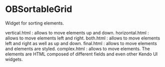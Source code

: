 OBSortableGrid
==============

Widget for sorting elements.

vertical.html   : allows to move elements up and down.
horizontal.html : allows to move elements left and right.
both.html       : allows to move elements left and right as well as up and down.
final.html      : allows to move elements and elements are styled.
complex.html    : allows to move elements. The elements are HTML composed of different fields and even other Kendo UI widgets.

